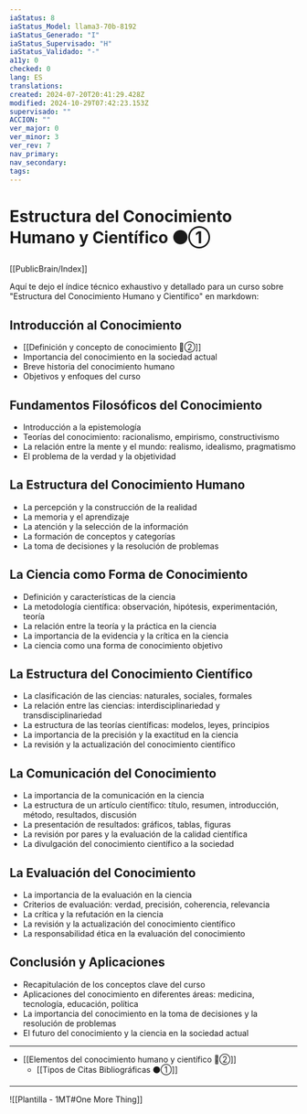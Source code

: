 ```yaml
---
iaStatus: 8
iaStatus_Model: llama3-70b-8192
iaStatus_Generado: "I"
iaStatus_Supervisado: "H"
iaStatus_Validado: "-"
a11y: 0
checked: 0
lang: ES
translations: 
created: 2024-07-20T20:41:29.428Z
modified: 2024-10-29T07:42:23.153Z
supervisado: ""
ACCION: ""
ver_major: 0
ver_minor: 3
ver_rev: 7
nav_primary: 
nav_secondary: 
tags:
---
```

# Estructura del Conocimiento Humano y Científico ⚫①

[[PublicBrain/Index]]

Aquí te dejo el índice técnico exhaustivo y detallado para un curso sobre "Estructura del Conocimiento Humano y Científico" en markdown:


## Introducción al Conocimiento

* [[Definición y concepto de conocimiento 🔴②]]
* Importancia del conocimiento en la sociedad actual
* Breve historia del conocimiento humano
* Objetivos y enfoques del curso
## Fundamentos Filosóficos del Conocimiento

* Introducción a la epistemología
* Teorías del conocimiento: racionalismo, empirismo, constructivismo
* La relación entre la mente y el mundo: realismo, idealismo, pragmatismo
* El problema de la verdad y la objetividad

## La Estructura del Conocimiento Humano

* La percepción y la construcción de la realidad
* La memoria y el aprendizaje
* La atención y la selección de la información
* La formación de conceptos y categorías
* La toma de decisiones y la resolución de problemas
## La Ciencia como Forma de Conocimiento

* Definición y características de la ciencia
* La metodología científica: observación, hipótesis, experimentación, teoría
* La relación entre la teoría y la práctica en la ciencia
* La importancia de la evidencia y la crítica en la ciencia
* La ciencia como una forma de conocimiento objetivo

## La Estructura del Conocimiento Científico

* La clasificación de las ciencias: naturales, sociales, formales
* La relación entre las ciencias: interdisciplinariedad y transdisciplinariedad
* La estructura de las teorías científicas: modelos, leyes, principios
* La importancia de la precisión y la exactitud en la ciencia
* La revisión y la actualización del conocimiento científico
## La Comunicación del Conocimiento

* La importancia de la comunicación en la ciencia
* La estructura de un artículo científico: título, resumen, introducción, método, resultados, discusión
* La presentación de resultados: gráficos, tablas, figuras
* La revisión por pares y la evaluación de la calidad científica
* La divulgación del conocimiento científico a la sociedad

## La Evaluación del Conocimiento

* La importancia de la evaluación en la ciencia
* Criterios de evaluación: verdad, precisión, coherencia, relevancia
* La crítica y la refutación en la ciencia
* La revisión y la actualización del conocimiento científico
* La responsabilidad ética en la evaluación del conocimiento

## Conclusión y Aplicaciones

* Recapitulación de los conceptos clave del curso
* Aplicaciones del conocimiento en diferentes áreas: medicina, tecnología, educación, política
* La importancia del conocimiento en la toma de decisiones y la resolución de problemas
* El futuro del conocimiento y la ciencia en la sociedad actual

---

* [[Elementos del conocimiento humano y científico  🔴②]]
	* [[Tipos de Citas Bibliográficas  ⚫①]]

---

![[Plantilla - 1MT#One More Thing]]